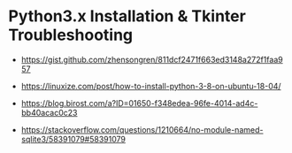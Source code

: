 # Python3.x Installation & Tkinter Troubleshooting

- https://gist.github.com/zhensongren/811dcf2471f663ed3148a272f1faa957

- https://linuxize.com/post/how-to-install-python-3-8-on-ubuntu-18-04/

- https://blog.birost.com/a?ID=01650-f348edea-96fe-4014-ad4c-bb40acac0c23

- https://stackoverflow.com/questions/1210664/no-module-named-sqlite3/58391079#58391079


